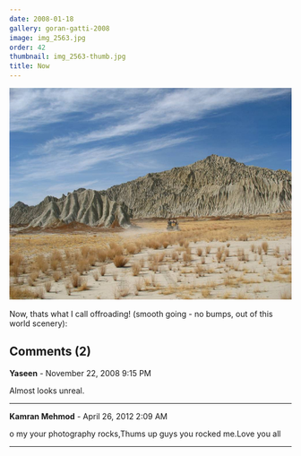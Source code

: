 ```yaml
---
date: 2008-01-18
gallery: goran-gatti-2008
image: img_2563.jpg
order: 42
thumbnail: img_2563-thumb.jpg
title: Now
---
```


![Now](./img_2563.jpg)

Now, thats what I call offroading! (smooth going - no bumps, out of this world scenery):

<div id="comments">

## Comments (2)

**Yaseen** - November 22, 2008  9:15 PM

Almost looks unreal.

---

**Kamran Mehmod** - April 26, 2012  2:09 AM

o my your photography rocks,Thums up guys you rocked me.Love you all

---

</div>